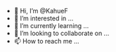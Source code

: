 - 👋 Hi, I’m @KahueF
- 👀 I’m interested in ...
- 🌱 I’m currently learning ...
- 💞️ I’m looking to collaborate on ...
- 📫 How to reach me ...

<!---
KahueF/KahueF is a ✨ special ✨ repository because its `README.md` (this file) appears on your GitHub profile.
You can click the Preview link to take a look at your changes.
--->
